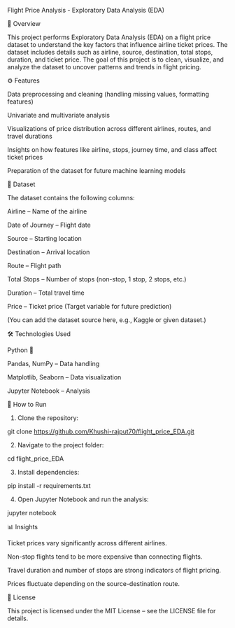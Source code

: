 Flight Price Analysis - Exploratory Data Analysis (EDA)

📌 Overview

This project performs Exploratory Data Analysis (EDA) on a flight price dataset to understand the key factors that influence airline ticket prices.
The dataset includes details such as airline, source, destination, total stops, duration, and ticket price.
The goal of this project is to clean, visualize, and analyze the dataset to uncover patterns and trends in flight pricing.

⚙ Features

Data preprocessing and cleaning (handling missing values, formatting features)

Univariate and multivariate analysis

Visualizations of price distribution across different airlines, routes, and travel durations

Insights on how features like airline, stops, journey time, and class affect ticket prices

Preparation of the dataset for future machine learning models


📂 Dataset

The dataset contains the following columns:

Airline – Name of the airline

Date of Journey – Flight date

Source – Starting location

Destination – Arrival location

Route – Flight path

Total Stops – Number of stops (non-stop, 1 stop, 2 stops, etc.)

Duration – Total travel time

Price – Ticket price (Target variable for future prediction)


(You can add the dataset source here, e.g., Kaggle or given dataset.)

🛠 Technologies Used

Python 🐍

Pandas, NumPy – Data handling

Matplotlib, Seaborn – Data visualization

Jupyter Notebook – Analysis


🚀 How to Run

1. Clone the repository:

git clone https://github.com/Khushi-rajput70/flight_price_EDA.git


2. Navigate to the project folder:

cd flight_price_EDA


3. Install dependencies:

pip install -r requirements.txt


4. Open Jupyter Notebook and run the analysis:

jupyter notebook



📊 Insights

Ticket prices vary significantly across different airlines.

Non-stop flights tend to be more expensive than connecting flights.

Travel duration and number of stops are strong indicators of flight pricing.

Prices fluctuate depending on the source-destination route.


📜 License

This project is licensed under the MIT License – see the LICENSE file for details.
